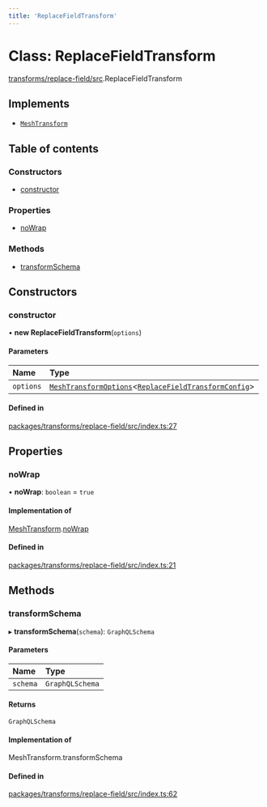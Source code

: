 ```yaml
---
title: 'ReplaceFieldTransform'
---
```


# Class: ReplaceFieldTransform

[transforms/replace-field/src](../modules/transforms_replace_field_src).ReplaceFieldTransform

## Implements

- [`MeshTransform`](/docs/api/interfaces/types_src.MeshTransform)

## Table of contents

### Constructors

- [constructor](transforms_replace_field_src.ReplaceFieldTransform#constructor)

### Properties

- [noWrap](transforms_replace_field_src.ReplaceFieldTransform#nowrap)

### Methods

- [transformSchema](transforms_replace_field_src.ReplaceFieldTransform#transformschema)

## Constructors

### constructor

• **new ReplaceFieldTransform**(`options`)

#### Parameters

| Name | Type |
| :------ | :------ |
| `options` | [`MeshTransformOptions`](/docs/api/interfaces/types_src.MeshTransformOptions)<[`ReplaceFieldTransformConfig`](/docs/api/interfaces/types_src.YamlConfig.ReplaceFieldTransformConfig)\> |

#### Defined in

[packages/transforms/replace-field/src/index.ts:27](https://github.com/Urigo/graphql-mesh/blob/master/packages/transforms/replace-field/src/index.ts#L27)

## Properties

### noWrap

• **noWrap**: `boolean` = `true`

#### Implementation of

[MeshTransform](/docs/api/interfaces/types_src.MeshTransform).[noWrap](/docs/api/interfaces/types_src.MeshTransform#nowrap)

#### Defined in

[packages/transforms/replace-field/src/index.ts:21](https://github.com/Urigo/graphql-mesh/blob/master/packages/transforms/replace-field/src/index.ts#L21)

## Methods

### transformSchema

▸ **transformSchema**(`schema`): `GraphQLSchema`

#### Parameters

| Name | Type |
| :------ | :------ |
| `schema` | `GraphQLSchema` |

#### Returns

`GraphQLSchema`

#### Implementation of

MeshTransform.transformSchema

#### Defined in

[packages/transforms/replace-field/src/index.ts:62](https://github.com/Urigo/graphql-mesh/blob/master/packages/transforms/replace-field/src/index.ts#L62)

